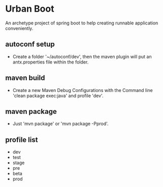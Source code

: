 # Urban Boot

An archetype project of spring boot to help creating runnable application conveniently.

## autoconf setup

- Create a folder '~/autoconf/dev', then the maven plugin will put an antx.properties file within the folder.

## maven build

- Create a new Maven Debug Configurations with the Command line 'clean package exec:java' and profile 'dev'.

## maven package

- Just 'mvn package' or 'mvn package -Pprod'.

## profile list

- dev
- test
- stage
- pre
- beta
- prod